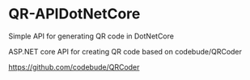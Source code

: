 # QR-APIDotNetCore
Simple API for generating QR code in DotNetCore


ASP.NET core API for creating QR code based on codebude/QRCoder

https://github.com/codebude/QRCoder
